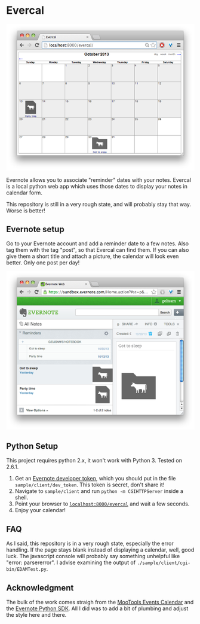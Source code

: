 Evercal
===

![](img/evercal.png?raw=true)

Evernote allows you to associate "reminder" dates with your notes. Evercal is a local python web app which uses those dates to display your notes in calendar form.

This repository is still in a very rough state, and will probably stay that way. Worse is better!

Evernote setup
---
Go to your Evernote account and add a reminder date to a few notes. Also tag them with the tag "post", so that Evercal can find them. If you can also give them a short title and attach a picture, the calendar will look even better. Only one post per day!

![](img/evernote.png?raw=true)

Python Setup
---
This project requires python 2.x, it won't work with Python 3. Tested on 2.6.1.

1. Get an [Evernote developer token](http://dev.evernote.com/doc/articles/authentication.php#devtoken), which you should put in the file `sample/client/dev_token`. This token is secret, don't share it!
1. Navigate to `sample/client` and run `python -m CGIHTTPServer` inside a shell.
1. Point your browser to [`localhost:8000/evercal`](http://localhost:8000/evercal) and wait a few seconds.
1. Enjoy your calendar!

FAQ
---
As I said, this repository is in a very rough state, especially the error handling. If the page stays blank instead of displaying a calendar, well, good luck. The javascript console will probably say something unhelpful like "error: parsererror". I advise examining the output of `./sample/client/cgi-bin/EDAMTest.py`.

Acknowledgment
---
The bulk of the work comes straigh from the [MooTools Events Calendar](http://dansnetwork.com/mootools/events-calendar/) and the [Evernote Python SDK](https://github.com/evernote/evernote-sdk-python). All I did was to add a bit of plumbing and adjust the style here and there.
